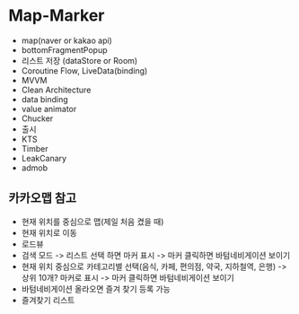 # Map-Marker

- map(naver or kakao api)
- bottomFragmentPopup
- 리스트 저장 (dataStore or Room)
- Coroutine Flow, LiveData(binding)
- MVVM
- Clean Architecture
- data binding
- value animator
- Chucker
- 출시
- KTS
- Timber
- LeakCanary
- admob


## 카카오맵 참고

- 현재 위치를 중심으로 맵(제일 처음 켰을 때)
- 현재 위치로 이동
- 로드뷰
- 검색 모드 -> 리스트 선택 하면 마커 표시 -> 마커 클릭하면 바텀네비게이션 보이기
- 현재 위치 중심으로 카테고리별 선택(음식, 카페, 편의점, 약국, 지하철역, 은행) -> 상위 10개? 마커로 표시 -> 마커 클릭하면 바텀네비게이션 보이기
- 바텀네비게이션 올라오면 즐겨 찾기 등록 가능
- 즐겨찾기 리스트
